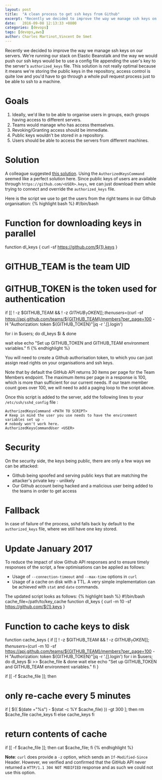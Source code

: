 ```yaml
---
layout: post
title:  "A clean process to get ssh keys from Github"
excerpt: "Recently we decided to improve the way we manage ssh keys on our servers. We’re running our stack on Elastic Beanstalk and the way we would push our ssh keys would be to use a config file appending the user’s key to the server’s authorized_keys file. This solution is not really optimal because it means we’re storing the public keys in the repository, access control is quite low and you’d have to go through a whole pull request process just to be able to ssh to a machine."
date:   2016-09-08 12:13:33 +0800
categories: [devops]
tags: [devops,aws]
author: Charles Martinot,Vincent De Smet
---
```

Recently we decided to improve the way we manage ssh keys on our servers. We're running our stack on Elastic Beanstalk and the way we would push our ssh keys would be to use a config file appending the user's key to the server's `authorized_keys` file. This solution is not really optimal because it means we're storing the public keys in the repository, access control is quite low and you'd have to go through a whole pull request process just to be able to ssh to a machine.

# Goals
1. Ideally, we'd like to be able to organise users in groups, each groups having access to different servers.
2. Teams would manage who has access themselves.
3. Revoking/Granting access should be immediate.
4. Public keys wouldn't be stored in a repository.
5. Users should be able to access the servers from different machines.

# Solution
A colleague suggested [this solution][better-ssh]. Using the `AuthorizedKeysCommand` seemed like a perfect solution here. Since public keys of users are available through `https://github.com/<USER>.keys`, we can just download them while trying to connect and override the `authorized_keys` file.

Here is the script we use to get the users from the right teams in our Github organisation:
{% highlight bash %}
#!/bin/bash

# Function for downloading keys in parallel
function dl_keys {
  curl -sf https://github.com/${1}.keys
}

# GITHUB_TEAM is the team UID
# GITHUB_TOKEN is the token used for authentication
if [[ ! -z $GITHUB_TEAM && ! -z $GITHUB_TOKEN ]]; then
  users=$(curl -sf https://api.github.com/teams/${GITHUB_TEAM}/members?per_page=100 -H "Authorization: token ${GITHUB_TOKEN}"|jq -r '.[].login')

  for i in $users; do
    dl_keys $i &
  done

  wait
else
  echo "Set up GITHUB_TOKEN and GITHUB_TEAM environment variables."
fi
{% endhighlight %}

You will need to create a Github authorisation token, to which you can just assign read rights on your organisations and ssh keys.

Note that by default the GitHub API returns 30 items per page for the Team Members endpoint. The maximum items per page in a response is 100, which is more than sufficient for our current needs. If our team member count goes over 100, we will need to add a paging loop to the script above.

Once this script is added to the server, add the following lines to your `/etc/ssh/sshd_config` file :

```
AuthorizedKeysCommand <PATH TO SCRIPT>
# Keep in mind the user you use needs to have the environment variables set up -
# nobody won't work here.
AuthorizedKeysCommandUser <USER>
```

# Security
On the security side, the keys being public, there are only a few ways we can be attacked:

- Github being spoofed and serving public keys that are matching the attacker's private key - unlikely
- Our Github account being hacked and a malicious user being added to the teams in order to get access

# Fallback
In case of failure of the process, sshd falls back by default to the `authorized_keys` file, where we still have one key stored.

# Update January 2017

To reduce the impact of slow Github API responses and to ensure timely responses of the script, a few optimisations can be applied as follows:

- Usage of `--connection-timeout` and `--max-time` options in `curl`
- Usage of a cache on disk with a TTL. A very simple implementation can be
  achieved with `stat` and `date` commands.

The updated script looks as follows:
{% highlight bash %}
#!/bin/bash
cache_file=/path/to/key_cache
function dl_keys {
  curl -m 10 -sf https://github.com/${1}.keys
}

# Function to cache keys to disk
function cache_keys {
  if [[ ! -z $GITHUB_TEAM && ! -z $GITHUB_TOKEN ]]; then
    users=$(curl -m 10 -sf https://api.github.com/teams/${GITHUB_TEAM}/members?per_page=100 -H "Authorization: token ${GITHUB_TOKEN}"|jq -r '.[].login')
    for i in $users; do
      dl_keys $i >> $cache_file &
    done
    wait
  else
    echo "Set up GITHUB_TOKEN and GITHUB_TEAM environment variables."
  fi
}

if [[ -f $cache_file ]]; then
  # only re-cache every 5 minutes
  if [ $(( $(date +"%s") - $(stat -c %Y $cache_file) )) -gt 300 ]; then
    rm $cache_file
    cache_keys
  fi
else
  cache_keys
fi
# return contents of cache
if [[ -f $cache_file ]]; then cat $cache_file; fi
{% endhighlight %}

**Note**: `curl` does provide a `-z` option, which sends an `If-Modified-Since` Header. However, we verified and confirmed that the GitHub API never returned a  `HTTP/1.1 304 NOT MODIFIED` response and as such we could not use this option.

[better-ssh]: https://gist.github.com/sivel/c68f601137ef9063efd7
